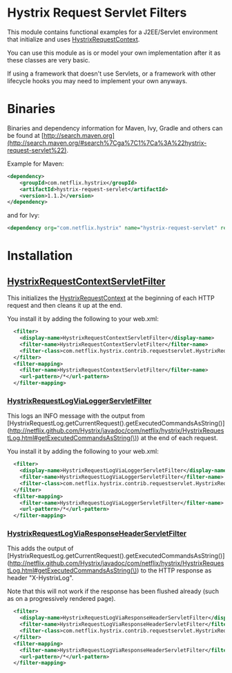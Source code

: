 # Hystrix Request Servlet Filters

This module contains functional examples for a J2EE/Servlet environment that initialize and uses  [HystrixRequestContext](https://github.com/Netflix/Hystrix/tree/master/hystrix-core/src/main/java/com/netflix/hystrix/strategy/concurrency/HystrixRequestContext.java).

You can use this module as is or model your own implementation after it as these classes are very basic.

If using a framework that doesn't use Servlets, or a framework with other lifecycle hooks you may need to implement your own anyways.

# Binaries

Binaries and dependency information for Maven, Ivy, Gradle and others can be found at [http://search.maven.org](http://search.maven.org/#search%7Cga%7C1%7Ca%3A%22hystrix-request-servlet%22).

Example for Maven:

```xml
<dependency>
    <groupId>com.netflix.hystrix</groupId>
    <artifactId>hystrix-request-servlet</artifactId>
    <version>1.1.2</version>
</dependency>
```

and for Ivy:

```xml
<dependency org="com.netflix.hystrix" name="hystrix-request-servlet" rev="1.1.2" />
```

# Installation

## [HystrixRequestContextServletFilter](https://github.com/Netflix/Hystrix/tree/master/hystrix-contrib/hystrix-request-servlet/src/main/java/com/netflix/hystrix/contrib/requestservlet/HystrixRequestContextServletFilter.java)

This initializes the [HystrixRequestContext](https://github.com/Netflix/Hystrix/tree/master/hystrix-core/src/main/java/com/netflix/hystrix/strategy/concurrency/HystrixRequestContext.java) at the beginning of each HTTP request and then cleans it up at the end.

You install it by adding the following to your web.xml:

```xml
  <filter>
    <display-name>HystrixRequestContextServletFilter</display-name>
    <filter-name>HystrixRequestContextServletFilter</filter-name>
    <filter-class>com.netflix.hystrix.contrib.requestservlet.HystrixRequestContextServletFilter</filter-class>
  </filter>
  <filter-mapping>
    <filter-name>HystrixRequestContextServletFilter</filter-name>
    <url-pattern>/*</url-pattern>
  </filter-mapping>
```

### [HystrixRequestLogViaLoggerServletFilter](https://github.com/Netflix/Hystrix/tree/master/hystrix-contrib/hystrix-request-servlet/src/main/java/com/netflix/hystrix/contrib/requestservlet/HystrixRequestLogViaLoggerServletFilter.java)

This logs an INFO message with the output from [HystrixRequestLog.getCurrentRequest().getExecutedCommandsAsString()](http://netflix.github.com/Hystrix/javadoc/com/netflix/hystrix/HystrixRequestLog.html#getExecutedCommandsAsString(\)) at the end of each request.

You install it by adding the following to your web.xml:

```xml
  <filter>
    <display-name>HystrixRequestLogViaLoggerServletFilter</display-name>
    <filter-name>HystrixRequestLogViaLoggerServletFilter</filter-name>
    <filter-class>com.netflix.hystrix.contrib.requestservlet.HystrixRequestLogViaLoggerServletFilter</filter-class>
  </filter>
  <filter-mapping>
    <filter-name>HystrixRequestLogViaLoggerServletFilter</filter-name>
    <url-pattern>/*</url-pattern>
  </filter-mapping>
```


### [HystrixRequestLogViaResponseHeaderServletFilter](https://github.com/Netflix/Hystrix/tree/master/hystrix-contrib/hystrix-request-servlet/src/main/java/com/netflix/hystrix/contrib/requestservlet/HystrixRequestLogViaResponseHeaderServletFilter.java)

This adds the output of [HystrixRequestLog.getCurrentRequest().getExecutedCommandsAsString()](http://netflix.github.com/Hystrix/javadoc/com/netflix/hystrix/HystrixRequestLog.html#getExecutedCommandsAsString(\)) to the HTTP response as header "X-HystrixLog".

Note that this will not work if the response has been flushed already (such as on a progressively rendered page).

```xml
  <filter>
    <display-name>HystrixRequestLogViaResponseHeaderServletFilter</display-name>
    <filter-name>HystrixRequestLogViaResponseHeaderServletFilter</filter-name>
    <filter-class>com.netflix.hystrix.contrib.requestservlet.HystrixRequestLogViaResponseHeaderServletFilter</filter-class>
  </filter>
  <filter-mapping>
    <filter-name>HystrixRequestLogViaResponseHeaderServletFilter</filter-name>
    <url-pattern>/*</url-pattern>
  </filter-mapping>
```

